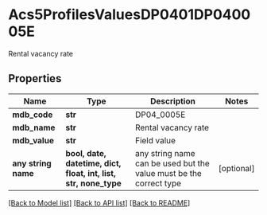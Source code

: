 # Acs5ProfilesValuesDP0401DP040005E

Rental vacancy rate

## Properties
Name | Type | Description | Notes
------------ | ------------- | ------------- | -------------
**mdb_code** | **str** | DP04_0005E | 
**mdb_name** | **str** | Rental vacancy rate | 
**mdb_value** | **str** | Field value | 
**any string name** | **bool, date, datetime, dict, float, int, list, str, none_type** | any string name can be used but the value must be the correct type | [optional]

[[Back to Model list]](../README.md#documentation-for-models) [[Back to API list]](../README.md#documentation-for-api-endpoints) [[Back to README]](../README.md)


